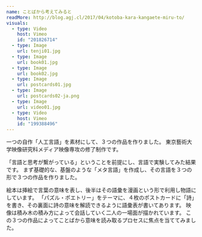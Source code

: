 ```yaml
---
name: ことばから考えてみると
readMore: http://blog.agj.cl/2017/04/kotoba-kara-kangaete-miru-to/
visuals:
  - type: Video
    host: Vimeo
    id: "201826714"
  - type: Image
    url: tenji01.jpg
  - type: Image
    url: book01.jpg
  - type: Image
    url: book02.jpg
  - type: Image
    url: postcards01.jpg
  - type: Image
    url: postcards02-ja.png
  - type: Image
    url: video01.jpg
  - type: Video
    host: Vimeo
    id: "199388496"
---
```



一つの自作「人工言語」を素材にして、３つの作品を作りました。
東京藝術大学映像研究科メディア映像専攻の修了制作です。

「言語と思考が繋がっている」ということを前提にし、言語で実験してみた結果です。
まず基礎的な、基盤のような「メタ言語」を作成し、その言語を３つの形で３つの作品を作りました。

絵本は挿絵で言葉の意味を表し、後半はその語彙を漫画という形で利用し物語にしています。
「パズル・ポエトリー」をテーマに、４枚のポストカードに「詩」を書き、その裏面に詩の意味を解読できるように語彙表が書いてあります。
映像は積み木の積み方によって会話していく二人の一場面が描かれています。
この３つの作品によってことばから意味を読み取るプロセスに焦点を当ててみました。
